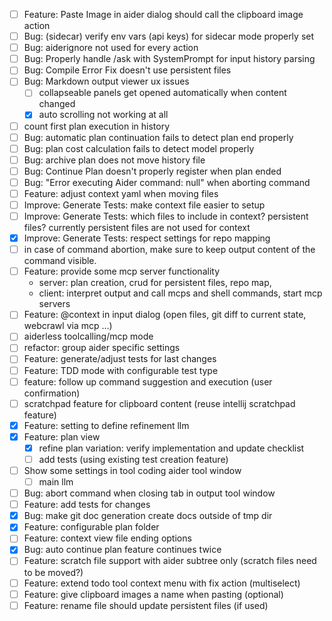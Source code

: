 - [ ] Feature: Paste Image in aider dialog should call the clipboard image action
- [ ] Bug: (sidecar) verify env vars (api keys) for sidecar mode properly set
- [ ] Bug: aiderignore not used for every action
- [ ] Bug: Properly handle /ask with SystemPrompt for input history parsing
- [ ] Bug: Compile Error Fix doesn't use persistent files
- [ ] Bug: Markdown output viewer ux issues
    - [ ] collapseable panels get opened automatically when content changed
    - [x] auto scrolling not working at all
- [ ] count first plan execution in history
- [ ] Bug: automatic plan continuation fails to detect plan end properly
- [ ] Bug: plan cost calculation fails to detect model properly
- [ ] Bug: archive plan does not move history file
- [ ] Bug: Continue Plan doesn't properly register when plan ended
- [ ] Bug: "Error executing Aider command: null" when aborting command
- [ ] Feature: adjust context yaml when moving files
- [ ] Improve: Generate Tests: make context file easier to setup
- [ ] Improve: Generate Tests: which files to include in context? persistent files? currently persistent files
  are not used for context
- [x] Improve: Generate Tests: respect settings for repo mapping
- [ ] in case of command abortion, make sure to keep output content of the command visible.
- [ ] Feature: provide some mcp server functionality
  - server: plan creation, crud for persistent files, repo map, 
  - client: interpret output and call mcps and shell commands, start mcp servers
- [ ] Feature: @context in input dialog (open files, git diff to current state, webcrawl via mcp ...)
- [ ] aiderless toolcalling/mcp mode
- [ ] refactor: group aider specific settings 
- [ ] Feature: generate/adjust tests for last changes
- [ ] Feature: TDD mode with configurable test type
- [ ] feature: follow up command suggestion and execution (user confirmation)
- [ ] scratchpad feature for clipboard content (reuse intellij scratchpad feature)
- [x] Feature: setting to define refinement llm
- [x] Feature: plan view
  - [x] refine plan variation: verify implementation and update checklist
  - [ ] add tests (using existing test creation feature)
- [ ] Show some settings in tool coding aider tool window
  - [ ] main llm
- [ ] Bug: abort command when closing tab in output tool window
- [ ] Feature: add tests for changes
- [x] Bug: make git doc generation create docs outside of tmp dir
- [x] Feature: configurable plan folder
- [ ] Feature: context view file ending options
- [x] Bug: auto continue plan feature continues twice
- [ ] Feature: scratch file support with aider subtree only (scratch files need to be moved?)
- [ ] Feature: extend todo tool context menu with fix action (multiselect)
- [ ] Feature: give clipboard images a name when pasting (optional)
- [ ] Feature: rename file should update persistent files (if used)